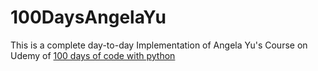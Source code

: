 # 100DaysAngelaYu

This is a complete day-to-day Implementation of Angela Yu's Course on Udemy of [ 100 days of code with python](https://www.udemy.com/course/100-days-of-code/?utm_source=adwords&utm_medium=udemyads&utm_campaign=LongTail_la.EN_cc.INDIA&utm_content=deal4584&utm_term=_._ag_77882236463_._ad_533093955810_._kw__._de_c_._dm__._pl__._ti_dsa-1007766171312_._li_21341_._pd__._&matchtype=&gclid=CjwKCAiAp7GcBhA0EiwA9U0mtk3rz7t6w-OlnDfJQxVlKRhltADV2RaO5vdn-PJ9yQWKTIHko_2s8RoCr6sQAvD_BwE)
